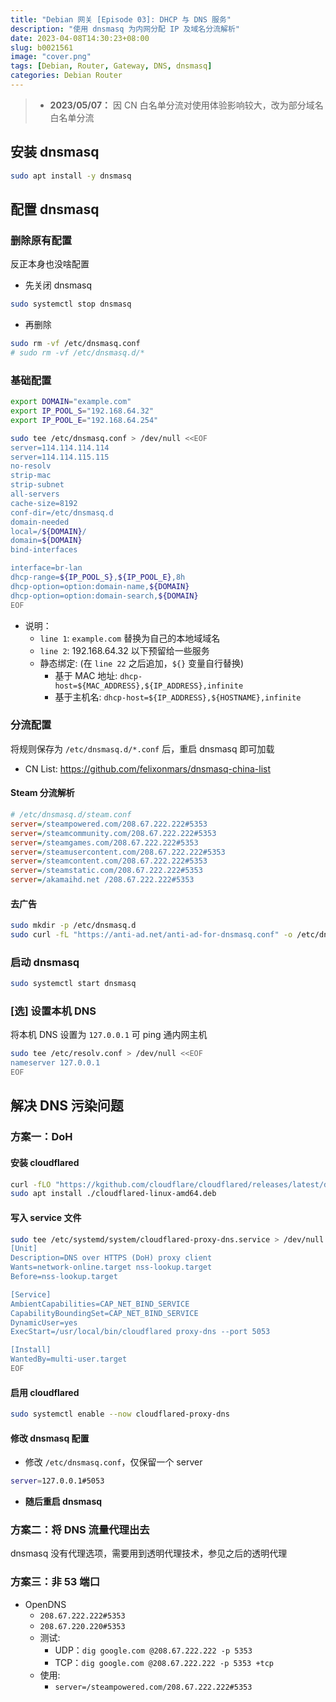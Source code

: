 ```yaml
---
title: "Debian 网关 [Episode 03]: DHCP 与 DNS 服务"
description: "使用 dnsmasq 为内网分配 IP 及域名分流解析"
date: 2023-04-08T14:30:23+08:00
slug: b0021561
image: "cover.png"
tags: [Debian, Router, Gateway, DNS, dnsmasq]
categories: Debian Router
---
```


> - **2023/05/07：** 因 CN 白名单分流对使用体验影响较大，改为部分域名白名单分流

## 安装 dnsmasq

```bash
sudo apt install -y dnsmasq
```

## 配置 dnsmasq

### 删除原有配置

反正本身也没啥配置

- 先关闭 dnsmasq

```bash
sudo systemctl stop dnsmasq
```

- 再删除

```bash
sudo rm -vf /etc/dnsmasq.conf
# sudo rm -vf /etc/dnsmasq.d/*
```

### 基础配置

```bash
export DOMAIN="example.com"
export IP_POOL_S="192.168.64.32"
export IP_POOL_E="192.168.64.254"

sudo tee /etc/dnsmasq.conf > /dev/null <<EOF
server=114.114.114.114
server=114.114.115.115
no-resolv
strip-mac
strip-subnet
all-servers
cache-size=8192
conf-dir=/etc/dnsmasq.d
domain-needed
local=/${DOMAIN}/
domain=${DOMAIN}
bind-interfaces

interface=br-lan
dhcp-range=${IP_POOL_S},${IP_POOL_E},8h
dhcp-option=option:domain-name,${DOMAIN}
dhcp-option=option:domain-search,${DOMAIN}
EOF
```

- 说明：
    - `line 1`: `example.com` 替换为自己的本地域域名
    - `line 2`: 192.168.64.32 以下预留给一些服务
    - 静态绑定: (在 `line 22` 之后追加，`${}` 变量自行替换)
        - 基于 MAC 地址: `dhcp-host=${MAC_ADDRESS},${IP_ADDRESS},infinite`
        - 基于主机名: `dhcp-host=${IP_ADDRESS},${HOSTNAME},infinite`

### 分流配置

将规则保存为 `/etc/dnsmasq.d/*.conf` 后，重启 dnsmasq 即可加载

- CN List: <https://github.com/felixonmars/dnsmasq-china-list> 

#### Steam 分流解析

```ini
# /etc/dnsmasq.d/steam.conf
server=/steampowered.com/208.67.222.222#5353
server=/steamcommunity.com/208.67.222.222#5353
server=/steamgames.com/208.67.222.222#5353
server=/steamusercontent.com/208.67.222.222#5353
server=/steamcontent.com/208.67.222.222#5353
server=/steamstatic.com/208.67.222.222#5353
server=/akamaihd.net /208.67.222.222#5353
```

#### 去广告

```bash
sudo mkdir -p /etc/dnsmasq.d
sudo curl -fL "https://anti-ad.net/anti-ad-for-dnsmasq.conf" -o /etc/dnsmasq.d/anitad.conf
```

### 启动 dnsmasq

```bash
sudo systemctl start dnsmasq
```

### [选] 设置本机 DNS

将本机 DNS 设置为 `127.0.0.1` 可 ping 通内网主机

```bash
sudo tee /etc/resolv.conf > /dev/null <<EOF
nameserver 127.0.0.1
EOF
```

## 解决 DNS 污染问题

### 方案一：DoH

#### 安装 cloudflared

```bash
curl -fLO "https://kgithub.com/cloudflare/cloudflared/releases/latest/download/cloudflared-linux-amd64.deb"
sudo apt install ./cloudflared-linux-amd64.deb
```

#### 写入 service 文件

```bash
sudo tee /etc/systemd/system/cloudflared-proxy-dns.service > /dev/null <<EOF
[Unit]
Description=DNS over HTTPS (DoH) proxy client
Wants=network-online.target nss-lookup.target
Before=nss-lookup.target

[Service]
AmbientCapabilities=CAP_NET_BIND_SERVICE
CapabilityBoundingSet=CAP_NET_BIND_SERVICE
DynamicUser=yes
ExecStart=/usr/local/bin/cloudflared proxy-dns --port 5053

[Install]
WantedBy=multi-user.target
EOF
```

#### 启用 cloudflared

```bash
sudo systemctl enable --now cloudflared-proxy-dns
```

#### 修改 dnsmasq 配置

- 修改 `/etc/dnsmasq.conf`，仅保留一个 server

```bash
server=127.0.0.1#5053
```

- **随后重启 dnsmasq**

### 方案二：将 DNS 流量代理出去

dnsmasq 没有代理选项，需要用到透明代理技术，参见之后的透明代理

### 方案三：非 53 端口

- OpenDNS
    - `208.67.222.222#5353`
    - `208.67.220.220#5353`
    - 测试:
        - UDP：`dig google.com @208.67.222.222 -p 5353`
        - TCP：`dig google.com @208.67.222.222 -p 5353 +tcp`
    - 使用:
        - `server=/steampowered.com/208.67.222.222#5353`